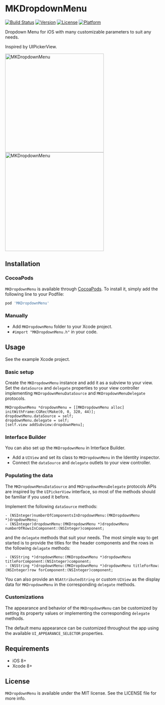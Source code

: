 # MKDropdownMenu

[![Build Status](https://travis-ci.org/maxkonovalov/MKDropdownMenu.svg?branch=master&style=flat)](https://travis-ci.org/maxkonovalov/MKDropdownMenu)
[![Version](https://img.shields.io/cocoapods/v/MKDropdownMenu.svg?style=flat)](http://cocoapods.org/pods/MKDropdownMenu)
[![License](https://img.shields.io/cocoapods/l/MKDropdownMenu.svg?style=flat)](http://cocoapods.org/pods/MKDropdownMenu)
[![Platform](https://img.shields.io/cocoapods/p/MKDropdownMenu.svg?style=flat)](http://cocoapods.org/pods/MKDropdownMenu)

Dropdown Menu for iOS with many customizable parameters to suit any needs.

Inspired by UIPickerView.

<img src="Screenshots/MKDropdownMenu.png?raw=true" alt="MKDropdownMenu" width=320>
<img src="Screenshots/MKDropdownMenu.gif?raw=true" alt="MKDropdownMenu" width=320>

## Installation
### CocoaPods

`MKDropdownMenu` is available through [CocoaPods](http://cocoapods.org). To install
it, simply add the following line to your Podfile:

```ruby
pod 'MKDropdownMenu'
```

### Manually

- Add `MKDropdownMenu` folder to your Xcode project.
- `#import "MKDropdownMenu.h"` in your code.

## Usage
See the example Xcode project.

### Basic setup

Create the `MKDropdownMenu` instance and add it as a subview to your view. Set the `dataSource` and `delegate` properties to your view controller implementing `MKDropdownMenuDataSource` and `MKDropdownMenuDelegate` protocols.

```objc
MKDropdownMenu *dropdownMenu = [[MKDropdownMenu alloc] initWithFrame:CGRectMake(0, 0, 320, 44)];
dropdownMenu.dataSource = self;
dropdownMenu.delegate = self;
[self.view addSubview:dropdownMenu];
```

### Interface Builder

You can also set up the `MKDropdownMenu` in Interface Builder.

- Add a `UIView` and set its class to `MKDropdownMenu` in the Identity inspector.
- Connect the `dataSource` and `delegate` outlets to your view controller.

### Populating the data

The `MKDropdownMenuDataSource` and `MKDropdownMenuDelegate` protocols APIs are inspired by the `UIPickerView` interface, so most of the methods should be familiar if you used it before.

Implement the following `dataSource` methods:

```objc
- (NSInteger)numberOfComponentsInDropdownMenu:(MKDropdownMenu *)dropdownMenu;
- (NSInteger)dropdownMenu:(MKDropdownMenu *)dropdownMenu numberOfRowsInComponent:(NSInteger)component;
```

and the `delegate` methods that suit your needs. The most simple way to get started is to provide the titles for the header components and the rows in the following `delagate` methods:

```objc
- (NSString *)dropdownMenu:(MKDropdownMenu *)dropdownMenu titleForComponent:(NSInteger)component;
- (NSString *)dropdownMenu:(MKDropdownMenu *)dropdownMenu titleForRow:(NSInteger)row forComponent:(NSInteger)component;
```

You can also provide an `NSAttributedString` or custom `UIView` as the display data for `MKDropdownMenu` in the corresponding `delegate` methods.

### Customizations

The appearance and behavior of the `MKDropdownMenu` can be customized by setting its property values or implementing the corresponding `delegate` methods.

The default menu appearance can be customized throughout the app using the available `UI_APPEARANCE_SELECTOR` properties.


## Requirements
- iOS 8+
- Xcode 8+

## License
`MKDropdownMenu` is available under the MIT license. See the LICENSE file for more info.
